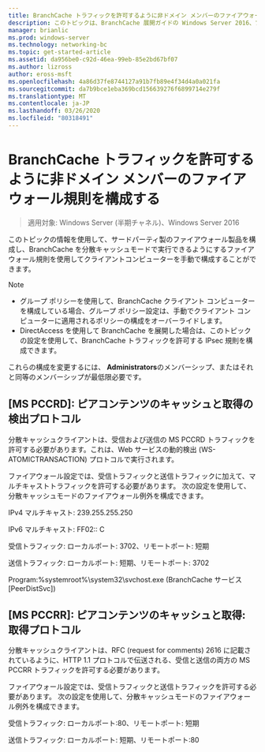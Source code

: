 ```yaml
---
title: BranchCache トラフィックを許可するように非ドメイン メンバーのファイアウォール規則を構成する
description: このトピックは、BranchCache 展開ガイドの Windows Server 2016、ブランチ オフィスに WAN 帯域幅使用量を最適化するために分散され、ホスト型キャッシュ モードで BranchCache を展開する方法を示しますの一部
manager: brianlic
ms.prod: windows-server
ms.technology: networking-bc
ms.topic: get-started-article
ms.assetid: da956be0-c92d-46ea-99eb-85e2bd67bf07
ms.author: lizross
author: eross-msft
ms.openlocfilehash: 4a86d37fe8744127a91b7fb89e4f34d4a0a021fa
ms.sourcegitcommit: da7b9bce1eba369bcd156639276f6899714e279f
ms.translationtype: MT
ms.contentlocale: ja-JP
ms.lasthandoff: 03/26/2020
ms.locfileid: "80318491"
---
```

# <a name="configure-firewall-rules-for-non-domain-members-to-allow-branchcache-traffic"></a>BranchCache トラフィックを許可するように非ドメイン メンバーのファイアウォール規則を構成する

>適用対象: Windows Server (半期チャネル)、Windows Server 2016

このトピックの情報を使用して、サードパーティ製のファイアウォール製品を構成し、BranchCache を分散キャッシュモードで実行できるようにするファイアウォール規則を使用してクライアントコンピューターを手動で構成することができます。  
  
> [!NOTE]  
> -   グループ ポリシーを使用して、BranchCache クライアント コンピューターを構成している場合、グループ ポリシー設定は、手動でクライアント コンピューターに適用されるポリシーの構成をオーバーライドします。  
> -   DirectAccess を使用して BranchCache を展開した場合は、このトピックの設定を使用して、BranchCache トラフィックを許可する IPsec 規則を構成できます。  
  
これらの構成を変更するには、 **Administrators**のメンバーシップ、またはそれと同等のメンバーシップが最低限必要です。  
  
## <a name="ms-pccrd-peer-content-caching-and-retrieval-discovery-protocol"></a>[MS PCCRD]: ピアコンテンツのキャッシュと取得の検出プロトコル  
分散キャッシュクライアントは、受信および送信の MS PCCRD トラフィックを許可する必要があります。これは、Web サービスの動的検出 (WS-ATOMICTRANSACTION) プロトコルで実行されます。  
  
ファイアウォール設定では、受信トラフィックと送信トラフィックに加えて、マルチキャストトラフィックを許可する必要があります。 次の設定を使用して、分散キャッシュモードのファイアウォール例外を構成できます。  
  
IPv4 マルチキャスト: 239.255.255.250  
  
IPv6 マルチキャスト: FF02:: C  
  
受信トラフィック: ローカルポート: 3702、リモートポート: 短期  
  
送信トラフィック: ローカルポート: 短期、リモートポート: 3702  
  
Program:%systemroot%\system32\svchost.exe (BranchCache サービス [PeerDistSvc])  
  
## <a name="ms-pccrr-peer-content-caching-and-retrieval-retrieval-protocol"></a>[MS PCCRR]: ピアコンテンツのキャッシュと取得: 取得プロトコル  
分散キャッシュクライアントは、RFC (request for comments) 2616 に記載されているように、HTTP 1.1 プロトコルで伝送される、受信と送信の両方の MS PCCRR トラフィックを許可する必要があります。  
  
ファイアウォール設定では、受信トラフィックと送信トラフィックを許可する必要があります。 次の設定を使用して、分散キャッシュモードのファイアウォール例外を構成できます。  
  
受信トラフィック: ローカルポート:80、リモートポート: 短期  
  
送信トラフィック: ローカルポート: 短期、リモートポート:80  
  


